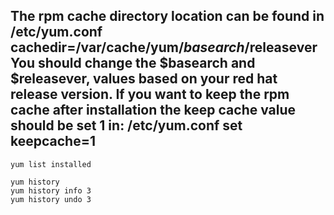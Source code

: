 The rpm cache directory location can be found in /etc/yum.conf
cachedir=/var/cache/yum/$basearch/$releasever
You should change the $basearch and $releasever, values based on your red hat release version.
If you want to keep the rpm cache after installation the keep cache value should be set 1 in:
/etc/yum.conf
set
keepcache=1
---

```
yum list installed

yum history
yum history info 3
yum history undo 3
```